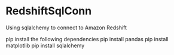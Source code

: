 # RedshiftSqlConn
Using sqlalchemy to connect to Amazon Redshift

pip install the following dependencies 
pip install pandas
pip install matplotlib
pip install sqlalchemy
